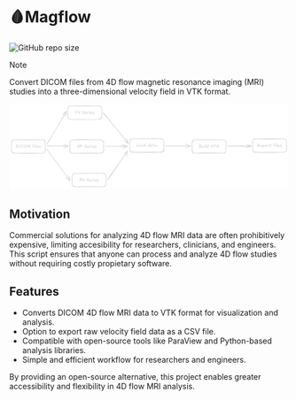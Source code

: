 # 🩸Magflow

![GitHub repo size](https://img.shields.io/github/repo-size/lewinkoon/magflow)

> [!NOTE]
> Convert DICOM files from 4D flow magnetic resonance imaging (MRI) studies into a three-dimensional velocity field in VTK format.

![scheme-dark](docs/assets/scheme-dark.png)

## Motivation

Commercial solutions for analyzing 4D flow MRI data are often prohibitively expensive, limiting accesibility for researchers, clinicians, and engineers. This script ensures that anyone can process and analyze 4D flow studies without requiring costly propietary software.

## Features

- Converts DICOM 4D flow MRI data to VTK format for visualization and analysis.
- Option to export raw velocity field data as a CSV file.
- Compatible with open-source tools like ParaView and Python-based analysis libraries.
- Simple and efficient workflow for researchers and engineers.

By providing an open-source alternative, this project enables greater accessibility and flexibility in 4D flow MRI analysis.
